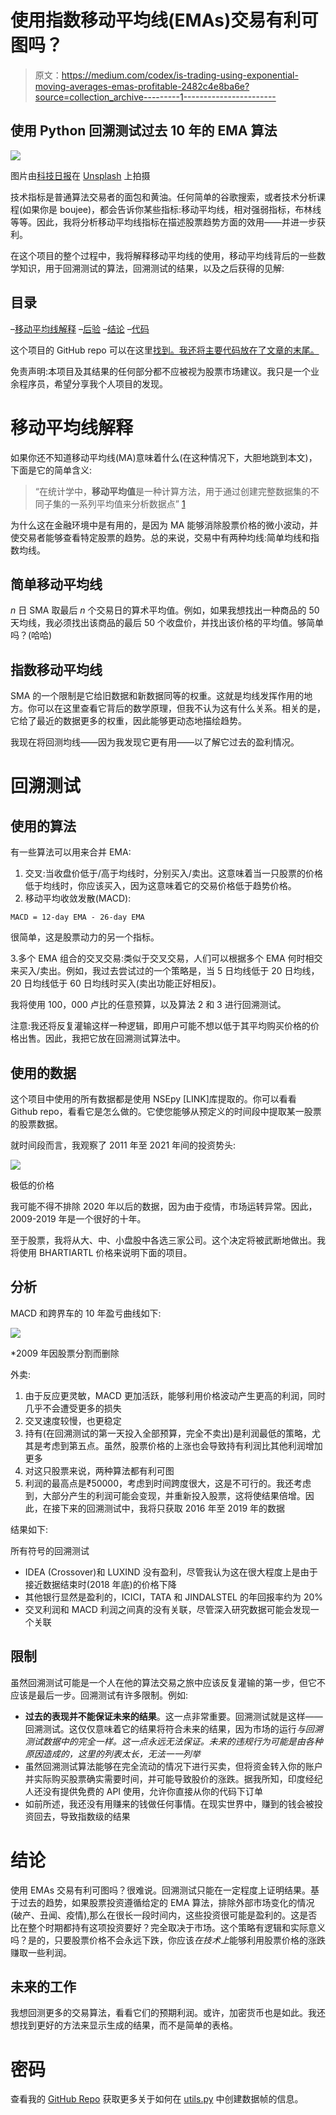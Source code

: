 # 使用指数移动平均线(EMAs)交易有利可图吗？

> 原文：<https://medium.com/codex/is-trading-using-exponential-moving-averages-emas-profitable-2482c4e8ba6e?source=collection_archive---------1----------------------->

## 使用 Python 回溯测试过去 10 年的 EMA 算法

![](img/7035d74ef4b311e48f5700e75b836898.png)

图片由[科技日报](https://unsplash.com/@techdailyca)在 [Unsplash](https://unsplash.com/photos/ztYmIQecyH4) 上拍摄

技术指标是普通算法交易者的面包和黄油。任何简单的谷歌搜索，或者技术分析课程(如果你是 boujee)，都会告诉你某些指标:移动平均线，相对强弱指标，布林线等等。因此，我将分析移动平均线指标在描述股票趋势方面的效用——并进一步获利。

在这个项目的整个过程中，我将解释移动平均线的使用，移动平均线背后的一些数学知识，用于回溯测试的算法，回溯测试的结果，以及之后获得的见解:

## 目录

–[移动平均线解释](#5bd8)
–[后验](#adcc)
–[结论](#dbd5)
–[代码](#13a1)

这个项目的 GitHub repo 可以在这里[找到。我还将主要代码放在了文章的末尾。](https://github.com/jai-agrawal/ema-backtests/)

免责声明:本项目及其结果的任何部分都不应被视为股票市场建议。我只是一个业余程序员，希望分享我个人项目的发现。

# 移动平均线解释

如果你还不知道移动平均线(MA)意味着什么(在这种情况下，大胆地跳到本文)，下面是它的简单含义:

> “在统计学中，**移动平均值**是一种计算方法，用于通过创建完整数据集的不同子集的一系列平均值来分析数据点” [1](https://www.investopedia.com/terms/m/movingaverage.asp)

为什么这在金融环境中是有用的，是因为 MA 能够消除股票价格的微小波动，并使交易者能够查看特定股票的趋势。总的来说，交易中有两种均线:简单均线和指数均线。

## 简单移动平均线

*n* 日 SMA 取最后 *n* 个交易日的算术平均值。例如，如果我想找出一种商品的 50 天均线，我必须找出该商品的最后 50 个收盘价，并找出该价格的平均值。够简单吗？(哈哈)

## 指数移动平均线

SMA 的一个限制是它给旧数据和新数据同等的权重。这就是均线发挥作用的地方。你可以在这里查看它背后的数学原理，但我不认为这有什么关系。相关的是，它给了最近的数据更多的权重，因此能够更动态地描绘趋势。

我现在将回测均线——因为我发现它更有用——以了解它过去的盈利情况。

# 回溯测试

## 使用的算法

有一些算法可以用来合并 EMA:

1.  交叉:当收盘价低于/高于均线时，分别买入/卖出。这意味着当一只股票的价格低于均线时，你应该买入，因为这意味着它的交易价格低于趋势价格。
2.  移动平均收敛发散(MACD):

```
MACD = 12-day EMA - 26-day EMA
```

很简单，这是股票动力的另一个指标。

3.多个 EMA 组合的交叉交易:类似于交叉交易，人们可以根据多个 EMA 何时相交来买入/卖出。例如，我过去尝试过的一个策略是，当 5 日均线低于 20 日均线，20 日均线低于 60 日均线时买入(卖出功能正好相反)。

我将使用 100，000 卢比的任意预算，以及算法 2 和 3 进行回溯测试。

注意:我还将反复灌输这样一种逻辑，即用户可能不想以低于其平均购买价格的价格出售。因此，我把它放在回溯测试算法中。

## 使用的数据

这个项目中使用的所有数据都是使用 NSEpy [LINK]库提取的。你可以看看 Github repo，看看它是怎么做的。它使您能够从预定义的时间段中提取某一股票的股票数据。

就时间段而言，我观察了 2011 年至 2021 年间的投资势头:

![](img/b5705c8e8bd8364d26cfca51ea9b0607.png)

极低的价格

我可能不得不排除 2020 年以后的数据，因为由于疫情，市场运转异常。因此，2009-2019 年是一个很好的十年。

至于股票，我将从大、中、小盘股中各选三家公司。这个决定将被武断地做出。我将使用 BHARTIARTL 价格来说明下面的项目。

## 分析

MACD 和跨界车的 10 年盈亏曲线如下:

![](img/3563732a99d345b63438482978bbd1da.png)

*2009 年因股票分割而删除

外卖:

1.  由于反应更灵敏，MACD 更加活跃，能够利用价格波动产生更高的利润，同时几乎不会遭受更多的损失
2.  交叉速度较慢，也更稳定
3.  持有(在回溯测试的第一天投入全部预算，完全不卖出)是利润最低的策略，尤其是考虑到第五点。虽然，股票价格的上涨也会导致持有利润比其他利润增加更多
4.  对这只股票来说，两种算法都有利可图
5.  利润的最高点是₹50000，考虑到时间跨度很大，这是不可行的。我还考虑到，大部分产生的利润可能会变现，并重新投入股票，这将使结果倍增。因此，在接下来的回溯测试中，我将只获取 2016 年至 2019 年的数据

结果如下:

所有符号的回溯测试

*   IDEA (Crossover)和 LUXIND 没有盈利，尽管我认为这在很大程度上是由于接近数据结束时(2018 年底)的价格下降
*   其他银行显然是盈利的，ICICI，TATA 和 JINDALSTEL 的年回报率约为 20%
*   交叉利润和 MACD 利润之间真的没有关联，尽管深入研究数据可能会发现一个关联

## 限制

虽然回溯测试可能是一个人在他的算法交易之旅中应该反复灌输的第一步，但它不应该是最后一步。回溯测试有许多限制。例如:

*   **过去的表现并不能保证未来的结果**。这一点非常重要。回溯测试就是这样——回溯测试。这仅仅意味着它的结果将符合未来的结果，因为市场的运行*与回溯测试数据中的完全一样。这一点永远无法保证。未来的违规行为可能是由各种原因造成的，这里的列表太长，无法一一列举*
*   虽然回溯测试算法能够在完全流动的情况下进行买卖，但将资金转入你的账户并实际购买股票确实需要时间，并可能导致股价的涨跌。据我所知，印度经纪人还没有提供免费的 API 使用，允许你直接从你的代码下订单
*   如前所述，我还没有用赚来的钱做任何事情。在现实世界中，赚到的钱会被投资回去，导致指数级的结果

# 结论

使用 EMAs 交易有利可图吗？很难说。回溯测试只能在一定程度上证明结果。基于过去的趋势，如果股票投资遵循给定的 EMA 算法，排除外部市场变化的情况(破产、丑闻、疫情),那么在很长一段时间内，这些投资很可能是盈利的。这是否比在整个时期都持有这项投资要好？完全取决于市场。这个策略有逻辑和实际意义吗？是的，只要股票价格不会永远下跌，你应该*在技术上*能够利用股票价格的涨跌赚取一些利润。

## 未来的工作

我想回测更多的交易算法，看看它们的预期利润。或许，加密货币也是如此。我还想找到更好的方法来显示生成的结果，而不是简单的表格。

# 密码

查看我的 [GitHub Repo](https://github.com/jai-agrawal/ema-backtests) 获取更多关于如何在 [utils.py](https://github.com/jai-agrawal/ema-backtests/blob/master/utils.py) 中创建数据帧的信息。